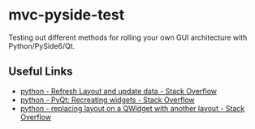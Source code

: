 # mvc-pyside-test

Testing out different methods for rolling your own GUI architecture with Python/PySide6/Qt.

## Useful Links
- [python - Refresh Layout and update data - Stack Overflow](https://stackoverflow.com/questions/51867142/refresh-layout-and-update-data)
- [python - PyQt: Recreating widgets - Stack Overflow](https://stackoverflow.com/questions/23032362/pyqt-recreating-widgets)
- [python - replacing layout on a QWidget with another layout - Stack Overflow](https://stackoverflow.com/questions/10416582/replacing-layout-on-a-qwidget-with-another-layout)

